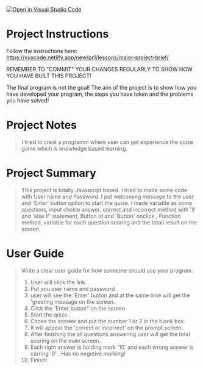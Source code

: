[![Open in Visual Studio Code](https://classroom.github.com/assets/open-in-vscode-718a45dd9cf7e7f842a935f5ebbe5719a5e09af4491e668f4dbf3b35d5cca122.svg)](https://classroom.github.com/online_ide?assignment_repo_id=15003186&assignment_repo_type=AssignmentRepo)
# Project Instructions
Follow the instructions here: https://vuxcode.netlify.app/new/pr1/lessons/major-project-brief/

REMEMBER TO "COMMIT" YOUR CHANGES REGULARLY TO SHOW HOW YOU HAVE BUILT THIS PROJECT! 

The final program is not the goal! The aim of the project is to show how you have developed your program, the steps you have taken and the problems you have solved!

# Project Notes

> I tried to creat a programm where user can get experience the quize game which is knowledge based learning. 

# Project Summary

> This project is totally Javascript based. I tried to made some code with User name  and Password. I put welcoming message to the user and 'Enter' button option to start the quize.  I made variable as some questions, input choice answer, correct and incorrect method with 'if and 'else if' statement, Button Id and 'Button' onclick  , Function method,  variable for each question scoring and the totall result on the screen.

# User Guide

> Write a clear user guide for how someone should use your program.
>
> 1. User will click the link
> 2. Put you user name and password
> 3. user will see the 'Enter' button and at the same time will get the 'greeting message on the screen. 
> 4. Click the 'Enter button" on the screen
> 5. Start the quize..
> 6. Chose the answer and put the number 1 or 2 in the blank box.
> 7. It will appear the 'correct or incorrect' on the prompt screen.
> 8. After finishing the all questions answering user will get the total scoring on the main screen.
> 9. Each right answer is holding mark '10' and each wrong answer is carring '0' . Has no negetive marking!
> 10. Finish!
